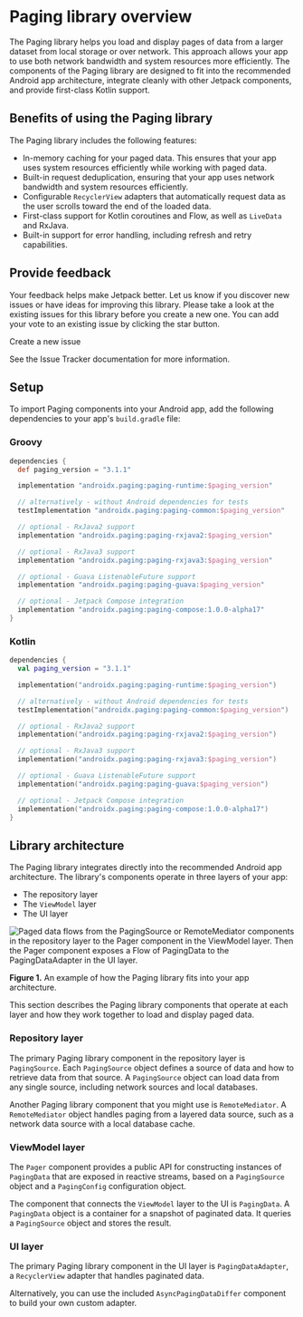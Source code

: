 # Paging library overview

The Paging library helps you load and display pages of data from a larger dataset from local storage or over network. This approach allows your app to use both network bandwidth and system resources more efficiently. The components of the Paging library are designed to fit into the recommended Android app architecture, integrate cleanly with other Jetpack components, and provide first-class Kotlin support.

Benefits of using the Paging library
------------------------------------

The Paging library includes the following features:

*   In-memory caching for your paged data. This ensures that your app uses system resources efficiently while working with paged data.
*   Built-in request deduplication, ensuring that your app uses network bandwidth and system resources efficiently.
*   Configurable `RecyclerView` adapters that automatically request data as the user scrolls toward the end of the loaded data.
*   First-class support for Kotlin coroutines and Flow, as well as `LiveData` and RxJava.
*   Built-in support for error handling, including refresh and retry capabilities.

Provide feedback
----------------

Your feedback helps make Jetpack better. Let us know if you discover new issues or have ideas for improving this library. Please take a look at the existing issues for this library before you create a new one. You can add your vote to an existing issue by clicking the star button.

Create a new issue

See the Issue Tracker documentation for more information.

Setup
-----

To import Paging components into your Android app, add the following dependencies to your app's `build.gradle` file:

### Groovy

```groovy
dependencies {
  def paging_version = "3.1.1"

  implementation "androidx.paging:paging-runtime:$paging_version"

  // alternatively - without Android dependencies for tests
  testImplementation "androidx.paging:paging-common:$paging_version"

  // optional - RxJava2 support
  implementation "androidx.paging:paging-rxjava2:$paging_version"

  // optional - RxJava3 support
  implementation "androidx.paging:paging-rxjava3:$paging_version"

  // optional - Guava ListenableFuture support
  implementation "androidx.paging:paging-guava:$paging_version"

  // optional - Jetpack Compose integration
  implementation "androidx.paging:paging-compose:1.0.0-alpha17"
}
```

### Kotlin

```kotlin
dependencies {
  val paging_version = "3.1.1"

  implementation("androidx.paging:paging-runtime:$paging_version")

  // alternatively - without Android dependencies for tests
  testImplementation("androidx.paging:paging-common:$paging_version")

  // optional - RxJava2 support
  implementation("androidx.paging:paging-rxjava2:$paging_version")

  // optional - RxJava3 support
  implementation("androidx.paging:paging-rxjava3:$paging_version")

  // optional - Guava ListenableFuture support
  implementation("androidx.paging:paging-guava:$paging_version")

  // optional - Jetpack Compose integration
  implementation("androidx.paging:paging-compose:1.0.0-alpha17")
}
```

Library architecture
--------------------

The Paging library integrates directly into the recommended Android app architecture. The library's components operate in three layers of your app:

*   The repository layer
*   The `ViewModel` layer
*   The UI layer

![Paged data flows from the PagingSource or RemoteMediator components
    in the repository layer to the Pager component in the ViewModel layer.
    Then the Pager component exposes a Flow of PagingData to the
    PagingDataAdapter in the UI layer.](https://developer.android.com/static/topic/libraries/architecture/images/paging3-library-architecture.svg)

**Figure 1.** An example of how the Paging library fits into your app architecture.

This section describes the Paging library components that operate at each layer and how they work together to load and display paged data.

### Repository layer

The primary Paging library component in the repository layer is `PagingSource`. Each `PagingSource` object defines a source of data and how to retrieve data from that source. A `PagingSource` object can load data from any single source, including network sources and local databases.

Another Paging library component that you might use is `RemoteMediator`. A `RemoteMediator` object handles paging from a layered data source, such as a network data source with a local database cache.

### ViewModel layer

The `Pager` component provides a public API for constructing instances of `PagingData` that are exposed in reactive streams, based on a `PagingSource` object and a `PagingConfig` configuration object.

The component that connects the `ViewModel` layer to the UI is `PagingData`. A `PagingData` object is a container for a snapshot of paginated data. It queries a `PagingSource` object and stores the result.

### UI layer

The primary Paging library component in the UI layer is `PagingDataAdapter`, a `RecyclerView` adapter that handles paginated data.

Alternatively, you can use the included `AsyncPagingDataDiffer` component to build your own custom adapter.

